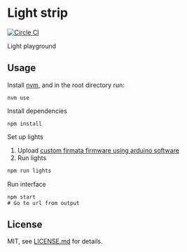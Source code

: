 # Light strip

[![Circle CI](https://circleci.com/gh/taktran/light-strip.svg?style=svg)](https://circleci.com/gh/taktran/light-strip)

Light playground

## Usage

Install [nvm](https://github.com/creationix/nvm), and in the root directory run:

    nvm use

Install dependencies

    npm install

Set up lights

1. Upload [custom firmata firmware using arduino software](https://github.com/ajfisher/node-pixel/tree/master/firmware#using-arduino-ide)
2. Run lights

  ```sh
  npm run lights
  ```

Run interface

    npm start
    # Go to url from output

## License

MIT, see [LICENSE.md](http://github.com/mattdesl/budo-gulp-starter/blob/master/LICENSE.md) for details.

